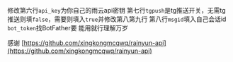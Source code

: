 修改第六行`api_key`为你自己的雨云api密钥
第七行`tgpush`是tg推送开关，无需tg推送则填`false`，需要则填入`true`并修改第八第九行
第八行`msgid`填入自己会话id
`bot_token`找BotFather要
能用就行理解万岁

感谢 [https://github.com/xingkongmcqwq/rainyun-api](https://github.com/xingkongmcqwq/rainyun-api)
